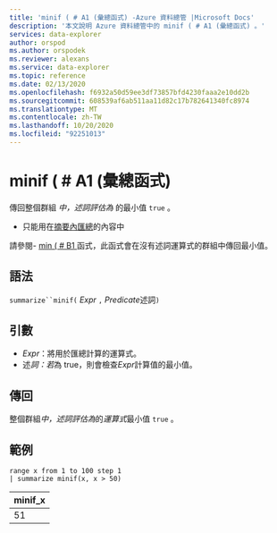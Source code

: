 ```yaml
---
title: 'minif ( # A1 (彙總函式) -Azure 資料總管 |Microsoft Docs'
description: '本文說明 Azure 資料總管中的 minif ( # A1 (彙總函式) 。'
services: data-explorer
author: orspod
ms.author: orspodek
ms.reviewer: alexans
ms.service: data-explorer
ms.topic: reference
ms.date: 02/13/2020
ms.openlocfilehash: f6932a50d59ee3df73857bfd4230faaa2e10dd2b
ms.sourcegitcommit: 608539af6ab511aa11d82c17b782641340fc8974
ms.translationtype: MT
ms.contentlocale: zh-TW
ms.lasthandoff: 10/20/2020
ms.locfileid: "92251013"
---
```

# <a name="minif-aggregation-function"></a>minif ( # A1 (彙總函式) 

傳回整個群組 *中，述詞評估為* 的最小值 `true` 。

* 只能用在[摘要內匯總](summarizeoperator.md)的內容中

請參閱- [min ( # B1 ](min-aggfunction.md) 函式，此函式會在沒有述詞運算式的群組中傳回最小值。

## <a name="syntax"></a>語法

`summarize``minif(` *Expr* `,` *Predicate*述詞`)`

## <a name="arguments"></a>引數

* *Expr*：將用於匯總計算的運算式。
* 述*詞：若*為 true，則會檢查*Expr*計算值的最小值。

## <a name="returns"></a>傳回

整個群組*中，述詞評估為*的*運算式*最小值 `true` 。

## <a name="examples"></a>範例

```kusto
range x from 1 to 100 step 1
| summarize minif(x, x > 50)
```

|minif_x|
|---|
|51|